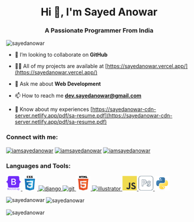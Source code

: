 <h1 align="center">Hi 👋, I'm Sayed Anowar</h1>
<h3 align="center">A Passionate Programmer From India</h3>

<p align="left"> <img src="https://komarev.com/ghpvc/?username=sayedanowar&label=Profile%20views&color=0e75b6&style=flat" alt="sayedanowar" /> </p>

- 🤝 I’m looking to collaborate on **GitHub**

- 👨‍💻 All of my projects are available at [https://sayedanowar.vercel.app/](https://sayedanowar.vercel.app/)

- 💬 Ask me about **Web Development**

- 📫 How to reach me **dev.sayedanowar@gmail.com**

- 📄 Know about my experiences [https://sayedanowar-cdn-server.netlify.app/pdf/sa-resume.pdf](https://sayedanowar-cdn-server.netlify.app/pdf/sa-resume.pdf)

<h3 align="left">Connect with me:</h3>
<p align="left">
<a href="https://twitter.com/iamsayedanowar" target="blank"><img align="center" src="https://raw.githubusercontent.com/rahuldkjain/github-profile-readme-generator/master/src/images/icons/Social/twitter.svg" alt="iamsayedanowar" height="30" width="40" /></a>
<a href="https://fb.com/iamsayedanowar" target="blank"><img align="center" src="https://raw.githubusercontent.com/rahuldkjain/github-profile-readme-generator/master/src/images/icons/Social/facebook.svg" alt="iamsayedanowar" height="30" width="40" /></a>
<a href="https://instagram.com/iamsayedanowar" target="blank"><img align="center" src="https://raw.githubusercontent.com/rahuldkjain/github-profile-readme-generator/master/src/images/icons/Social/instagram.svg" alt="iamsayedanowar" height="30" width="40" /></a>
</p>

<h3 align="left">Languages and Tools:</h3>
<p align="left"> <a href="https://getbootstrap.com" target="_blank" rel="noreferrer"> <img src="https://raw.githubusercontent.com/devicons/devicon/master/icons/bootstrap/bootstrap-plain-wordmark.svg" alt="bootstrap" width="40" height="40"/> </a> <a href="https://www.w3schools.com/css/" target="_blank" rel="noreferrer"> <img src="https://raw.githubusercontent.com/devicons/devicon/master/icons/css3/css3-original-wordmark.svg" alt="css3" width="40" height="40"/> </a> <a href="https://www.djangoproject.com/" target="_blank" rel="noreferrer"> <img src="https://cdn.worldvectorlogo.com/logos/django.svg" alt="django" width="40" height="40"/> </a> <a href="https://git-scm.com/" target="_blank" rel="noreferrer"> <img src="https://www.vectorlogo.zone/logos/git-scm/git-scm-icon.svg" alt="git" width="40" height="40"/> </a> <a href="https://www.w3.org/html/" target="_blank" rel="noreferrer"> <img src="https://raw.githubusercontent.com/devicons/devicon/master/icons/html5/html5-original-wordmark.svg" alt="html5" width="40" height="40"/> </a> <a href="https://www.adobe.com/in/products/illustrator.html" target="_blank" rel="noreferrer"> <img src="https://www.vectorlogo.zone/logos/adobe_illustrator/adobe_illustrator-icon.svg" alt="illustrator" width="40" height="40"/> </a> <a href="https://developer.mozilla.org/en-US/docs/Web/JavaScript" target="_blank" rel="noreferrer"> <img src="https://raw.githubusercontent.com/devicons/devicon/master/icons/javascript/javascript-original.svg" alt="javascript" width="40" height="40"/> </a> <a href="https://www.photoshop.com/en" target="_blank" rel="noreferrer"> <img src="https://raw.githubusercontent.com/devicons/devicon/master/icons/photoshop/photoshop-line.svg" alt="photoshop" width="40" height="40"/> </a> <a href="https://www.python.org" target="_blank" rel="noreferrer"> <img src="https://raw.githubusercontent.com/devicons/devicon/master/icons/python/python-original.svg" alt="python" width="40" height="40"/> </a> </p>

<p><img align="left" src="https://github-readme-stats.vercel.app/api/top-langs?username=sayedanowar&show_icons=true&theme=dark&hide_border=true&locale=en&layout=compact" alt="sayedanowar" /></p>

<p>&nbsp;<img align="center" src="https://github-readme-stats.vercel.app/api?username=sayedanowar&show_icons=true&theme=dark&hide_border=true&locale=en" alt="sayedanowar" /></p>

<p><img align="center" src="https://github-readme-streak-stats.herokuapp.com/?user=sayedanowar&theme=dark" alt="sayedanowar" /></p>
